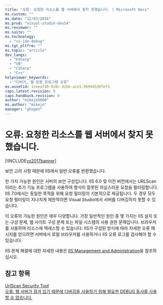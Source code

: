 ```yaml
---
title: "오류: 요청한 리소스를 웹 서버에서 찾지 못했습니다. | Microsoft Docs"
ms.custom: ""
ms.date: "12/03/2016"
ms.prod: "visual-studio-dev14"
ms.reviewer: ""
ms.suite: ""
ms.technology: 
  - "vs-ide-debug"
ms.tgt_pltfrm: ""
ms.topic: "article"
dev_langs: 
  - "FSharp"
  - "VB"
  - "CSharp"
  - "C++"
helpviewer_keywords: 
  - "디버거, 웹 응용 프로그램 오류"
ms.assetid: 1ceeaf30-918c-42bb-ace1-96944530fef3
caps.latest.revision: 9
caps.handback.revision: 9
author: "mikejo5000"
ms.author: "mikejo"
manager: "ghogen"
---
```

# 오류: 요청한 리소스를 웹 서버에서 찾지 못했습니다.
[!INCLUDE[vs2017banner](../code-quality/includes/vs2017banner.md)]

보안 고려 사항 때문에 IIS에서 일반 오류를 반환했습니다.  
  
 한 가지 가능한 원인은 서버의 보안 구성입니다.  IIS 6.0 및 이전 버전에서는 URLScan이라는 추가 기능 프로그램을 사용하여 형식이 잘못된 의심스러운 요청을 필터링합니다.  IIS 7.0에서는 동일한 목적을 위해 요청 필터링이 기본적으로 제공됩니다.  두 경우 모두 요청 필터링이 지나치게 제한적이면 Visual Studio에서 서버를 디버깅하지 못할 수 있습니다.  
  
 이 오류의 가능한 원인은 매우 다양합니다.  가장 일반적인 원인 중 몇 가지는 IIS 설치 또는 구성 문제, 웹 사이트 구성 문제 또는 파일 시스템의 사용 권한 문제입니다.  브라우저를 사용하여 리소스에 액세스할 수 있습니다.  IIS가 구성된 방식에 따라 자세한 오류 메시지를 얻으려면 서버에서 로컬 브라우저를 사용하거나 IIS 오류 로그를 검사해야 할 수 있습니다.  
  
 IIS 문제 해결에 대한 자세한 내용은 [IIS Management and Administration](http://go.microsoft.com/fwlink/?LinkId=255872)을 참조하십시오.  
  
## 참고 항목  
 [UrlScan Security Tool](http://www.microsoft.com/technet/security/tools/urlscan.mspx)   
 [오류: 웹 서버가 잠겨 있기 때문에 디버깅을 사용하기 위해 필요한 DEBUG 동사를 사용할 수 없습니다.](../debugger/error-the-web-server-has-been-locked-down-and-is-blocking-the-debug-verb.md)